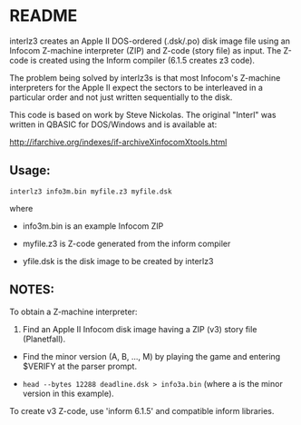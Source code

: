 # README #

interlz3 creates an Apple II DOS-ordered (.dsk/.po) disk image file using an Infocom Z-machine interpreter (ZIP)
and Z-code (story file) as input. The Z-code is created using the Inform compiler (6.1.5 creates z3 code).

The problem being solved by interlz3s is that most Infocom's Z-machine interpreters for the Apple II expect
the sectors to be interleaved in a particular order and not just written sequentially to the disk.

This code is based on  work by Steve Nickolas.
The original "Interl" was written in QBASIC for DOS/Windows
and is available at:

http://ifarchive.org/indexes/if-archiveXinfocomXtools.html

Usage:
------
    interlz3 info3m.bin myfile.z3 myfile.dsk

where 
   + info3m.bin is an example Infocom ZIP
    
   + myfile.z3 is Z-code generated from the inform compiler
    
   + yfile.dsk is the disk image to be created by interlz3


NOTES:
------
To obtain a Z-machine interpreter:

   1. Find an Apple II Infocom disk image having a ZIP (v3) story file (Planetfall).
    
   - Find the minor version (A, B, ..., M) by playing the game and entering $VERIFY at the parser prompt. 
    
   - `head --bytes 12288 deadline.dsk > info3a.bin` (where a is the minor version in this example).
    

To create v3 Z-code, use 'inform 6.1.5' and compatible inform libraries.


